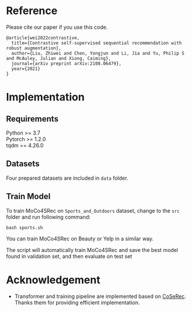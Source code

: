 # Reference

Please cite our paper if you use this code.

```
@article{wei2022contrastive,
  title={Contrastive self-supervised sequential recommendation with robust augmentation},
  author={Liu, Zhiwei and Chen, Yongjun and Li, Jia and Yu, Philip S and McAuley, Julian and Xiong, Caiming},
  journal={arXiv preprint arXiv:2108.06479},
  year={2021}
}
```

# Implementation
## Requirements

Python >= 3.7  
Pytorch >= 1.2.0  
tqdm == 4.26.0

## Datasets

Four prepared datasets are included in `data` folder.

## Train Model

To train MoCo4SRec on `Sports_and_Outdoors` dataset, change to the `src` folder and run following command: 

```
bash sports.sh
```
You can train MoCo4SRec on Beauty or Yelp in a similar way.

The script will automatically train MoCo4SRec and save the best model found in validation set, and then evaluate on test set


# Acknowledgement
 - Transformer and training pipeline are implemented based on [CoSeRec](https://github.com/YChen1993/CoSeRec). Thanks them for providing efficient implementation.

